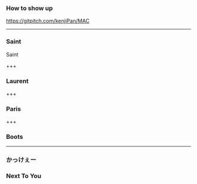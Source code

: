 ### How to show up
https://gitpitch.com/kenjiPan/MAC

---
### Saint

Saint

+++

### Laurent

+++

### Paris

+++

### Boots
---
### かっけぇー

### Next To You
